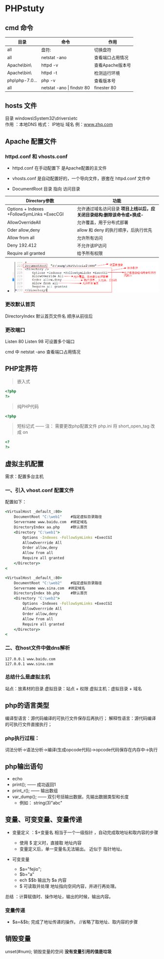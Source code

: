# PHPstuty
## cmd 命令
|      目录       |            命令             |       作用       |
| -------------- | -------------------------- | ---------------- |
| all            | 盘符:                       | 切换盘符         |
| all            | netstat -ano               | 查看端口占用情况  |
| Apache\bin\    | httpd -v                   | 查看Apache版本号 |
| Apache\bin\    | httpd -t                   | 检测运行环境      |
| php\php-7.0... | php -v                     | 查看版本号       |
| all            | netstat -ano \| findstr 80 | finester 80      |

## hosts 文件
目录 windows\System32\drivers\etc\
作用 ：本地DNS
格式：
IP地址           域名   例：www.zhq.com

## Apache 配置文件
### httpd.conf 和 vhosts.conf
* httpd.conf 在手动配置下 是Apache配置的主文件
* vhosts.conf 是自动配置好的，一个导向文件，嵌套在 httpd.conf 文件中
    

* DocumentRoot 目录   指向 访问目录

|                Directory参数                |                                   功能                                    |
| ------------------------------------------ | ------------------------------------------------------------------------ |
| Options + Indexes +FollowSymLinks +ExecCGI | 允许通过域名访问目录      **项目上线以后，应关闭目录结构:删除该命令或+换成-** |
| AllowOverrideAll                           | 允许覆盖，用于分布式部署                                                    |
| Oder allow,deny                            | allow 和 deny 的执行顺序，后执行优先                                        |
| Allow from all                             | 允许所有访问                                                               |
| Deny 192.412                               | 不允许该IP访问                                                             |
| Require all granted                        | 给予所有权限                                                               |

* ![](vx_images/255072315246804.png)


### 更改默认首页 
DirectoryIndex   默认首页文件名
顺序从前往后

### 更改端口
Listen 80
Listen 98
可设置多个端口

cmd 中 netstat -ano 查看端口占用情况

## PHP定界符 
>嵌入式 
```php
<?php
?>
```

>纯PHP代码

```php
<?php
```

>短标记式     ——   注： 需要更改php配置文件 php.ini   将 short_open_tag  改成 on
```php
<?
?>
```
## 虚拟主机配置
需求：配置多台主机
### 一、引入 vhost.conf 配置文件
配置如下：
```cmd
<VirtualHost _default_:80>
    DocumentRoot "C:\web1"    #指定虚拟目录路径
    Servername www.baidu.com  #绑定域名
    DirectoryIndex aa.php     #默认首页
    <Directory "C:\web1">     
        Options -Indexes -FollowSymLinks +ExecCGI
        AllowOverrride All
        Order allow,deny
        Allow from all
        Require all granted
    </Directory>
<
```

```cmd
<VirtualHost _default_:80>
    DocumentRoot "C:\web2"    #指定虚拟目录路径
    Servername www.sina.com  #绑定域名
    DirectoryIndex bb.php     #默认首页
    <Directory "C:\web2">
        Options -Indexes -FollowSymLinks +ExecCGI
        AllowOverrride All
        Order allow,deny
        Allow from all
        Require all granted
    </Directory>
<
```
### 二、在host文件中做dns解析
```
127.0.0.1 www.baidu.com
127.0.0.1 www.sina.com
```


### 总结什么是虚拟主机
站点：放素材的目录
虚拟目录：站点 + 权限
虚拟主机：虚拟目录 + 域名


## php的语言类型
编译型语言：源代码编译的可执行文件保存后再执行；
解释性语言：源代码编译的可执行文件直接执行；

### php执行过程：
词法分析->语法分析->编译(生成opcode代码)->opcode代码保存在内存中->执行

## php输出语句
* echo
* print();  —— 成功返回1
* print_r();  —— 输出数组
* var_dump(); —— 双引号括输出数据，先输出数据类型和长度
    * 例如： string(3)"abc"

## 变量、可变变量、变量传递
* 变量定义 ：$+变量名       相当于一个一级指针 ，自动完成取地址和取内容的步骤
    * 使用 $ 定义时，直接取 地址内容
    * 变量定义后，单一变量名无法输出。  近似于 指针地址。    

* 可变变量
    * $a="fejio";
    * $b="a"
    * ech $$b 输出为 $a 内容
    * $ 可读取并处理 地址指向空间内容，并进行再处理。

总结 ：计算赋值时、操作地址，输出的时候，输出内容。


### 变量传递
* $a=&\$b;  完成了地址传递的操作。    //省略了取地址、取内容的步骤


## 销毁变量
unset(#num);
销毁变量的空间
**没有变量引用的值是垃圾**









































































